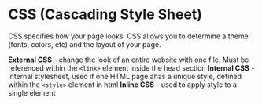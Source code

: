 # CSS (Cascading Style Sheet)

CSS specifies how your page looks. CSS allows you to determine a theme (fonts, colors, etc) and the layout of your page. 

**External CSS** - change the look of an entire website with one file. Must be referenced within the `<link>` element inside the head section
**Internal CSS** - internal stylesheet, used if one HTML page ahas a unique style, defined within the `<style>` element in html
**Inline CSS** - used to apply style to a single element

